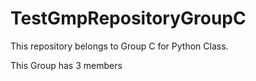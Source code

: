 # TestGmpRepositoryGroupC
This repository belongs to Group C for Python Class.

This Group has 3 members
